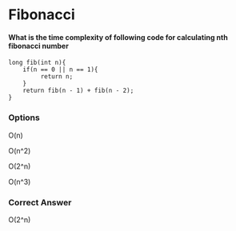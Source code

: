 
# Fibonacci


#### What is the time complexity of following code for calculating nth fibonacci number

```
long fib(int n){
    if(n == 0 || n == 1){
         return n;
    }
    return fib(n - 1) + fib(n - 2);
}

```

### Options

O(n)

O(n^2)

O(2^n) 

O(n^3)

### Correct Answer

O(2^n) 
